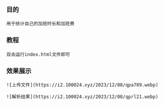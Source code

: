 ### 目的

    用于统计自己的加班时长和加班费

### 教程

    双击运行index.html文件即可

### 效果展示

    ![上传文件](https://i2.100024.xyz/2023/12/08/qpa789.webp)

    ![解析结果](https://i2.100024.xyz/2023/12/08/qprl21.webp)
